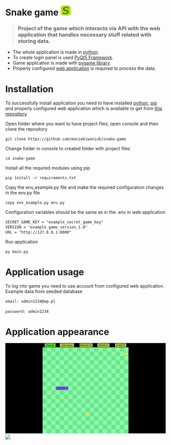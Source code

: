 # Snake game ![](https://github.com/maciekiwaniuk/snake-game/blob/main/assets/images/icon.png?raw=true) 

> ### Project of the game which interacts via API with the web application that handles necessary stuff related with storing data.

- The whole application is made in [python](https://www.python.org/downloads/).
- To create login panel is used [PyQt5 Framework](https://pypi.org/project/PyQt5/).
- Game application is made with [pygame library](https://getbootstrap.com/docs/5.1/getting-started/introduction/).
- Properly configured [web application](https://github.com/maciekiwaniuk/snake-web-app) is required to process the data.

# Installation

To successfully install application you need to have installed [python](https://www.python.org/downloads/), [pip](https://pypi.org/project/pip/) and properly configured web application which is available to get from [this repository](https://github.com/maciekiwaniuk/snake-web-app).

Open folder where you want to have project files, open console and then clone the repository

    git clone https://github.com/maciekiwaniuk/snake-game
	
Change folder in console to created folder with project files

	cd snake-game

Install all the required modules using pip

    pip install -r requirements.txt

Copy the env_example.py file and make the required configuration changes in the env.py file

    copy env_example.py env.py
    
Configuration variables should be the same as in the .env in web application

    SECRET_GAME_KEY = "example_secret_game_key"
    VERSION = "example_game_version_1.0"
    URL = "http://127.0.0.1:8000"

Run application

    py main.py

# Application usage

To log into game you need to use account from configured web application. Example data from seeded database

    email: admin1234@wp.pl

    password: admin1234
	
# Application appearance

![](https://github.com/maciekiwaniuk/snake-game/raw/main/assets/readme/gifs/gif_1.gif)
![](https://github.com/maciekiwaniuk/snake-game/raw/main/assets/readme/gifs/gif_2.gif)

    